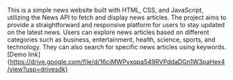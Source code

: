 This is a simple news website built with HTML, CSS, and JavaScript, utilizing the News API to fetch and display news articles. The project aims to provide a straightforward and responsive platform for users to stay updated on the latest news. Users can explore news articles based on different categories such as business, entertainment, health, science, sports, and technology.
They can also search for specific news articles using keywords. [Demo link]{https://drive.google.com/file/d/16ciMWPvxqpa549RVPddaDGn1W3paHex4/view?usp=drivesdk}
